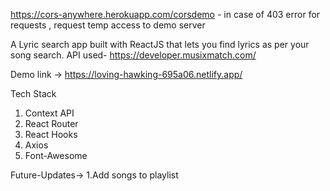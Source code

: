 https://cors-anywhere.herokuapp.com/corsdemo - in case of 403 error for requests , request temp access to demo server

A Lyric search app built with ReactJS that lets you find lyrics as per your song search. API used- https://developer.musixmatch.com/

Demo link -> https://loving-hawking-695a06.netlify.app/

Tech Stack
1. Context API
2. React Router
3. React Hooks
4. Axios 
5. Font-Awesome

Future-Updates->
1.Add songs to playlist

